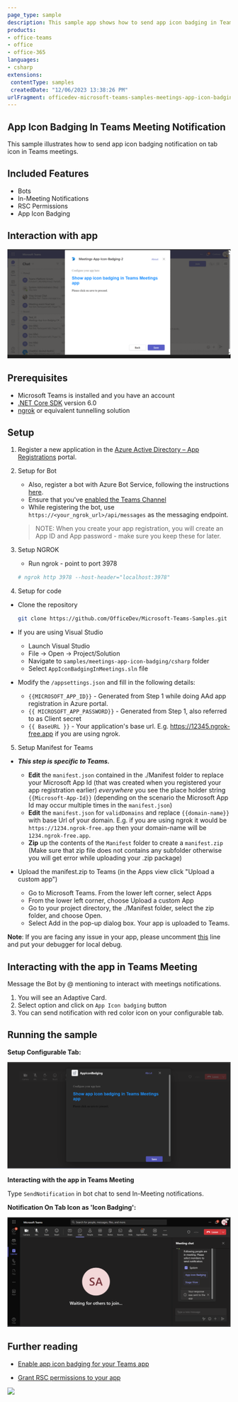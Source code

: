 ```yaml
---
page_type: sample
description: This sample app shows how to send app icon badging in Teams meetings using targeted notifications API.
products:
- office-teams
- office
- office-365
languages:
- csharp
extensions:
 contentType: samples
 createdDate: "12/06/2023 13:38:26 PM"
urlFragment: officedev-microsoft-teams-samples-meetings-app-icon-badging-csharp
---
```


## App Icon Badging In Teams Meeting Notification

This sample illustrates how to send app icon badging notification on tab icon in Teams meetings.

## Included Features
* Bots
* In-Meeting Notifications
* RSC Permissions
* App Icon Badging

## Interaction with app

![App Icon Badging](AppIconBadgingInMeetings/Images/App_Icon_Badging.gif)

## Prerequisites

- Microsoft Teams is installed and you have an account
- [.NET Core SDK](https://dotnet.microsoft.com/download) version 6.0
- [ngrok](https://ngrok.com/) or equivalent tunnelling solution

## Setup

1. Register a new application in the [Azure Active Directory – App Registrations](https://go.microsoft.com/fwlink/?linkid=2083908) portal.

2. Setup for Bot	
	- Also, register a bot with Azure Bot Service, following the instructions [here](https://docs.microsoft.com/azure/bot-service/bot-service-quickstart-registration?view=azure-bot-service-3.0).
	- Ensure that you've [enabled the Teams Channel](https://docs.microsoft.com/azure/bot-service/channel-connect-teams?view=azure-bot-service-4.0)
	- While registering the bot, use `https://<your_ngrok_url>/api/messages` as the messaging endpoint.

    > NOTE: When you create your app registration, you will create an App ID and App password - make sure you keep these for later.

3. Setup NGROK
      - Run ngrok - point to port 3978

	```bash
	# ngrok http 3978 --host-header="localhost:3978"
	```
4. Setup for code
- Clone the repository

    ```bash
    git clone https://github.com/OfficeDev/Microsoft-Teams-Samples.git
    ```

- If you are using Visual Studio
  - Launch Visual Studio
  - File -> Open -> Project/Solution
  - Navigate to `samples/meetings-app-icon-badging/csharp` folder
  - Select `AppIconBadgingInMeetings.sln` file


- Modify the `/appsettings.json` and fill in the following details:
  - `{{MICROSOFT_APP_ID}}` - Generated from Step 1 while doing AAd app registration in Azure portal.
  - `{{ MICROSOFT_APP_PASSWORD}}` - Generated from Step 1, also referred to as Client secret
  - `{{ BaseURL }}` - Your application's base url. E.g. https://12345.ngrok-free.app if you are using ngrok.


5. Setup Manifest for Teams
- __*This step is specific to Teams.*__
    - **Edit** the `manifest.json` contained in the ./Manifest folder to replace your Microsoft App Id (that was created when you registered your app registration earlier) *everywhere* you see the place holder string `{{Microsoft-App-Id}}` (depending on the scenario the Microsoft App Id may occur multiple times in the `manifest.json`)
    - **Edit** the `manifest.json` for `validDomains` and replace `{{domain-name}}` with base Url of your domain. E.g. if you are using ngrok it would be `https://1234.ngrok-free.app` then your domain-name will be `1234.ngrok-free.app`.
    - **Zip** up the contents of the `Manifest` folder to create a `manifest.zip` (Make sure that zip file does not contains any subfolder otherwise you will get error while uploading your .zip package)

- Upload the manifest.zip to Teams (in the Apps view click "Upload a custom app")
   - Go to Microsoft Teams. From the lower left corner, select Apps
   - From the lower left corner, choose Upload a custom App
   - Go to your project directory, the ./Manifest folder, select the zip folder, and choose Open.
   - Select Add in the pop-up dialog box. Your app is uploaded to Teams.

**Note**: If you are facing any issue in your app, please uncomment [this](https://github.com/OfficeDev/Microsoft-Teams-Samples/blob/main/samples/meetings-notification/csharp/AppIconBadgingInMeetings/AdapterWithErrorHandler.cs#L26) line and put your debugger for local debug.

## Interacting with the app in Teams Meeting

Message the Bot by @ mentioning to interact with meetings notifications.
1. You will see an Adaptive Card.
1. Select option and click on `App Icon badging` button
1. You can send notification with red color icon on your configurable tab.


## Running the sample

**Setup Configurable Tab:**

![Setup Tab](AppIconBadgingInMeetings/Images/2.Meeting_Config_Tab.png)

**Interacting with the app in Teams Meeting**

Type `SendNotification` in bot chat to send In-Meeting notifications.

**Notification On Tab Icon as 'Icon Badging':**

![App Icon Badging](AppIconBadgingInMeetings/Images/3.AppIconBadging.png)


## Further reading

- [Enable app icon badging for your Teams app](https://learn.microsoft.com/en-us/microsoftteams/platform/apps-in-teams-meetings/app-icon-badging-for-your-app?branch=pr-en-us-8495)

- [Grant RSC permissions to your app](https://learn.microsoft.com/en-us/microsoftteams/platform/graph-api/rsc/grant-resource-specific-consent#install-your-app-in-a-team-or-chat)

<img src="https://pnptelemetry.azurewebsites.net/microsoft-teams-samples/samples/meetings-app-icon-badging-csharp" />
